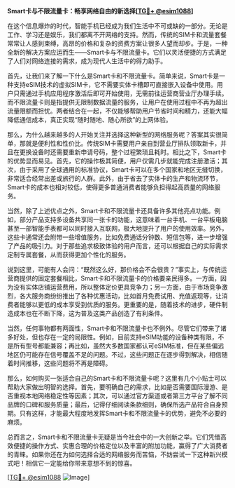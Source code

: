 **Smart卡与不限流量卡：畅享网络自由的新选择[[TG💪+ @esim1088](https://t.me/s/esim1088)]**

在这个信息爆炸的时代，智能手机已经成为我们生活中不可或缺的一部分。无论是工作、学习还是娱乐，我们都离不开网络的支持。然而，传统的SIM卡和流量套餐常常让人感到束缚，高昂的价格和复杂的资费方案让很多人望而却步。于是，一种全新的解决方案应运而生——Smart卡与不限流量卡。它们以灵活便捷的方式满足了人们对网络连接的需求，成为现代人生活中的得力助手。

首先，让我们来了解一下什么是Smart卡和不限流量卡。简单来说，Smart卡是一种支持eSIM技术的虚拟SIM卡，它不需要实体卡槽即可直接嵌入设备中使用。用户只需通过手机应用程序激活后即可开始使用，无需前往运营商营业厅办理手续。而不限流量卡则是指提供无限制数据流量的服务，让用户在使用过程中不再为超出流量限额而担忧。两者结合在一起，不仅能够帮助用户节省时间和精力，还能大幅降低通信成本，真正实现“随时随地、随心所欲”的上网体验。

那么，为什么越来越多的人开始关注并选择这种新型的网络服务呢？答案其实很简单，那就是便利性和性价比。传统SIM卡需要用户亲自到营业厅排队领取新卡，并且在更换设备时还需要重新申请号码，整个过程繁琐且耗时。相比之下，Smart卡的优势显而易见。首先，它的操作极其简便，用户仅需几步就能完成注册激活；其次，由于采用了全球通用的标准协议，Smart卡可以在多个国家和地区无缝切换，非常适合经常出差或旅行的人群。此外，由于省去了实体卡的生产和物流环节，Smart卡的成本也相对较低，使得更多普通消费者能够负担得起高质量的网络服务。

当然，除了上述优点之外，Smart卡和不限流量卡还具备许多其他亮点功能。例如，部分产品支持多设备共享同一张卡的功能，这意味着一台手机、一台平板电脑甚至一部智能手表都可以同时接入互联网，极大地提升了用户的使用效率。另外，这些卡通常还会附带一些增值服务，比如免费通话分钟数、短信包等，进一步增强了产品的吸引力。对于那些追求极致体验的用户而言，还可以根据自己的实际需求定制专属套餐，从而获得更加个性化的服务。

说到这里，可能有人会问：“既然这么好，那价格会不会很贵？”事实上，与传统运营商提供的固定套餐相比，Smart卡和不限流量卡的价格要亲民得多。一方面，因为没有实体店铺运营费用，所以整体定价更具竞争力；另一方面，由于市场竞争激烈，各大服务商纷纷推出了各种优惠活动，比如首月免费试用、充值返现等，让消费者能够以更低的成本享受到优质的服务。更重要的是，随着技术的进步，硬件制造成本也在不断下降，这为普及这类产品创造了有利条件。

当然，任何事物都有两面性，Smart卡和不限流量卡也不例外。尽管它们带来了诸多好处，但也存在一定的局限性。例如，目前支持eSIM功能的设备种类有限，不是所有型号都能兼容；再比如，虽然大多数国家都认可eSIM标准，但在某些偏远地区仍可能存在信号覆盖不足的问题。不过，这些问题正在逐步得到解决，相信随着时间推移，这些问题将不再是障碍。

那么，如何购买一张适合自己的Smart卡和不限流量卡呢？这里有几个小贴士可以帮助大家做出明智的选择。首先，要明确自己的需求，比如是否需要国际漫游、是否重视本地网络稳定性等因素；其次，可以通过官方渠道或者第三方平台了解不同品牌的口碑和服务质量；最后，记得仔细阅读条款细则，确保所选产品符合自身预期。只有这样，才能最大程度地发挥Smart卡和不限流量卡的优势，避免不必要的麻烦。

总而言之，Smart卡和不限流量卡无疑是当今社会中的一大创新之举。它们凭借高效便捷的操作方式、实惠合理的价格定位以及丰富的附加功能，赢得了广大消费者的青睐。如果你还在为如何选择合适的网络服务而苦恼，不妨尝试一下这种新兴模式吧！相信它一定能给你带来意想不到的惊喜。

[[TG💪+ @esim1088](https://t.me/s/esim1088) ![Image](https://i.postimg.cc/4NQfJmqS/Snipaste-2025-05-13-00-14-12.png)]